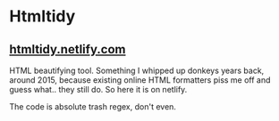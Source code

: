 # Htmltidy

## [htmltidy.netlify.com](htmltidy.netlify.com)

HTML beautifying tool. Something I whipped up donkeys years back, around 2015, because existing online HTML formatters piss me off and guess what.. they still do. So here it is on netlify.

The code is absolute trash regex, don't even.
